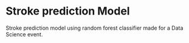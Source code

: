 # Stroke prediction Model
Stroke prediction model using random forest classifier made for a Data Science event.  
